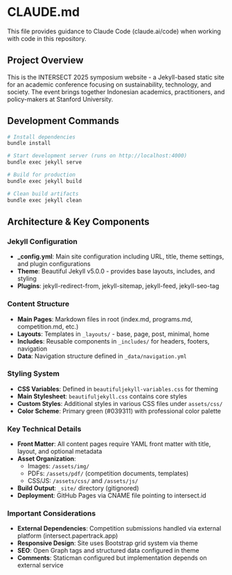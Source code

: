 # CLAUDE.md

This file provides guidance to Claude Code (claude.ai/code) when working with code in this repository.

## Project Overview

This is the INTERSECT 2025 symposium website - a Jekyll-based static site for an academic conference focusing on sustainability, technology, and society. The event brings together Indonesian academics, practitioners, and policy-makers at Stanford University.

## Development Commands

```bash
# Install dependencies
bundle install

# Start development server (runs on http://localhost:4000)
bundle exec jekyll serve

# Build for production
bundle exec jekyll build

# Clean build artifacts
bundle exec jekyll clean
```

## Architecture & Key Components

### Jekyll Configuration
- **_config.yml**: Main site configuration including URL, title, theme settings, and plugin configurations
- **Theme**: Beautiful Jekyll v5.0.0 - provides base layouts, includes, and styling
- **Plugins**: jekyll-redirect-from, jekyll-sitemap, jekyll-feed, jekyll-seo-tag

### Content Structure
- **Main Pages**: Markdown files in root (index.md, programs.md, competition.md, etc.)
- **Layouts**: Templates in `_layouts/` - base, page, post, minimal, home
- **Includes**: Reusable components in `_includes/` for headers, footers, navigation
- **Data**: Navigation structure defined in `_data/navigation.yml`

### Styling System
- **CSS Variables**: Defined in `beautifuljekyll-variables.css` for theming
- **Main Stylesheet**: `beautifuljekyll.css` contains core styles
- **Custom Styles**: Additional styles in various CSS files under `assets/css/`
- **Color Scheme**: Primary green (#039311) with professional color palette

### Key Technical Details
- **Front Matter**: All content pages require YAML front matter with title, layout, and optional metadata
- **Asset Organization**: 
  - Images: `/assets/img/`
  - PDFs: `/assets/pdf/` (competition documents, templates)
  - CSS/JS: `/assets/css/` and `/assets/js/`
- **Build Output**: `_site/` directory (gitignored)
- **Deployment**: GitHub Pages via CNAME file pointing to intersect.id

### Important Considerations
- **External Dependencies**: Competition submissions handled via external platform (intersect.papertrack.app)
- **Responsive Design**: Site uses Bootstrap grid system via theme
- **SEO**: Open Graph tags and structured data configured in theme
- **Comments**: Staticman configured but implementation depends on external service